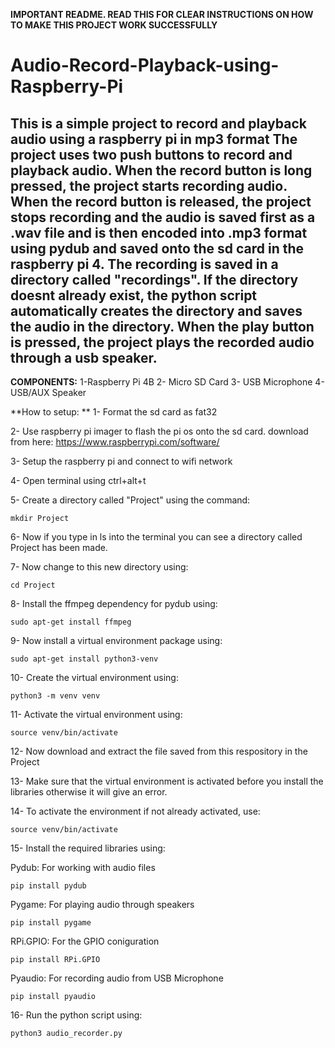 **IMPORTANT README. READ THIS FOR CLEAR INSTRUCTIONS ON HOW TO MAKE THIS PROJECT WORK SUCCESSFULLY**


# Audio-Record-Playback-using-Raspberry-Pi

This is a simple project to record and playback audio using a raspberry pi in mp3 format
The project uses two push buttons to record and playback audio.
When the record button is long pressed, the project starts recording audio.
When the record button is released, the project stops recording and the audio is saved first as a .wav file and is then encoded into .mp3 format using pydub and saved onto the sd card in the raspberry pi 4.
The recording is saved in a directory called "recordings". If the directory doesnt already exist, the python script automatically creates the directory and saves the audio in the directory.
When the play button is pressed, the project plays the recorded audio through a usb speaker.
-----------------------------------------------------------------------------------------------------------------------------------------------------------------------------------------------------------------------

**COMPONENTS:**
1-Raspberry Pi 4B
2- Micro SD Card
3- USB Microphone
4- USB/AUX Speaker


**How to setup:
**
1- Format the sd card as fat32


2- Use raspberry pi imager to flash the pi os onto the sd card. download from here: https://www.raspberrypi.com/software/


3- Setup the raspberry pi and connect to wifi network


4- Open terminal using ctrl+alt+t


5- Create a directory called "Project" using the command:
    
    mkdir Project
    
6- Now if you type in ls into the terminal you can see a directory called Project has been made.


7- Now change to this new directory using:
    
    cd Project
    

8- Install the ffmpeg dependency for pydub using:
    
    sudo apt-get install ffmpeg
    
    
9- Now install a virtual environment package using:
    
    sudo apt-get install python3-venv

    

10- Create the virtual environment using:
    
    python3 -m venv venv
    
    
11- Activate the virtual environment using:
    
    source venv/bin/activate
    
    
12- Now download and extract the file saved from this respository in the Project 


13- Make sure that the virtual environment is activated before you install the libraries otherwise it will give an error.


14- To activate the environment if not already activated, use: 
    
    source venv/bin/activate
    
15- Install the required libraries using:


  Pydub:
  For working with audio files
  
    pip install pydub
    

Pygame:
  For playing audio through speakers

    pip install pygame


RPi.GPIO:
  For the GPIO coniguration

    pip install RPi.GPIO


Pyaudio:
  For recording audio from USB Microphone

    pip install pyaudio



16- Run the python script using:
    
    python3 audio_recorder.py

